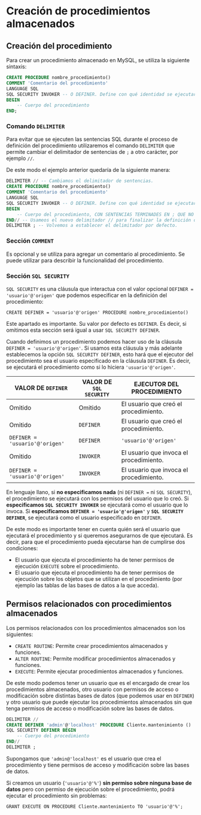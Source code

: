 # Creación de procedimientos almacenados

## Creación del procedimiento

Para crear un procedimiento almacenado en MySQL, se utiliza la siguiente sintaxis:

```sql
CREATE PROCEDURE nombre_procedimiento()
COMMENT 'Comentario del procedimiento'
LANGUAGE SQL
SQL SECURITY INVOKER -- O DEFINER. Define con qué identidad se ejecutará el procedimiento, lo explicaremos más adelante.
BEGIN
    -- Cuerpo del procedimiento
END;
```

### Comando `DELIMITER`

Para evitar que se ejecuten las sentencias SQL durante el proceso de definición del procedimiento utilizaremos el comando `DELIMITER` que permite cambiar el delimitador de sentencias de `;` a otro carácter, por ejemplo `//`.

De este modo el ejemplo anterior quedaría de la siguiente manera:

```sql
DELIMITER // -- Cambiamos el delimitador de sentencias.
CREATE PROCEDURE nombre_procedimiento()
COMMENT 'Comentario del procedimiento'
LANGUAGE SQL
SQL SECURITY INVOKER -- O DEFINER. Define con qué identidad se ejecutará el procedimiento, lo explicaremos más adelante.
BEGIN
    -- Cuerpo del procedimiento, CON SENTENCIAS TERMINADES EN ; QUE NO SE EJECUTARÁN.
END// -- Usameos el nuevo delimitador // para finalizar la definición del procedimiento.
DELIMITER ; -- Volvemos a establecer el delimitador por defecto.
```

### Sección `COMMENT`

Es opcional y se utiliza para agregar un comentario al procedimiento. Se puede utilizar para describir la funcionalidad del procedimiento.

### Sección `SQL SECURITY`

`SQL SECURITY` es una cláusula que interactua con el valor opcional `DEFINER = 'usuario'@'origen'` que podemos especificar en la definición del procedimiento:

`CREATE DEFINER = 'usuario'@'origen' PROCEDURE nombre_procedimiento()`

Este apartado es importante. Su valor por defecto es `DEFINER`. Es decir, si omitimos esta sección será igual a usar `SQL SECURITY DEFINER`.

Cuando definimos un procedimiento podemos hacer uso de la cláusula `DEFINER = 'usuario'@'origen'`. Si usamos esta cláusula y más adelante establecemos la opción `SQL SECURITY DEFINER`, esto hará que el ejecutor del procedimiento sea el usuario especificado en la cláusula `DEFINER`. Es decir, se ejecutará el procedimiento como si lo hiciera `'usuario'@'origen'`.

| VALOR DE `DEFINER` | VALOR DE `SQL SECURITY` | EJECUTOR DEL PROCEDIMIENTO            |
|--------------------|-------------------------|---------------------------------------|
| Omitido            | Omitido                 | El usuario que creó el procedimiento. |
| Omitido            | `DEFINER`               | El usuario que creó el procedimiento. |
| `DEFINER = 'usuario'@'origen'` | `DEFINER` | `'usuario'@'origen'` |
| Omitido            | `INVOKER`               | El usuario que invoca el procedimiento. |
| `DEFINER = 'usuario'@'origen'` | `INVOKER` | El usuario que invoca el procedimiento. |

En lenguaje llano, si **no especificamos nada** (ni `DEFINER =` ni `SQL SECURITY`), el procedimiento se ejecutará con los permisos del usuario que lo creó. Si **especificamos `SQL SECURITY INVOKER`** se ejecutará como el usuario que lo invoca. Si **especificamos `DEFINER = 'usuario'@'origen'`** y **`SQL SECURITY DEFINER`**, se ejecutará como el usuario especificado en `DEFINER`.

De este modo es importante tener en cuenta quién será el usuario que ejecutará el procedimiento y si queremos asegurarnos de que ejecutará. Es decir, para que el procedimiento pueda ejecutarse han de cumplirse dos condiciones:

* El usuario que ejecuta el procedimiento ha de tener permisos de ejecución `EXECUTE` sobre el procedimiento.
* El usuario que ejecuta el procedimiento ha de tener permisos de ejecución sobre los objetos que se utilizan en el procedimiento (por ejemplo las tablas de las bases de datos a la que acceda).

## Permisos relacionados con procedimientos almacenados

Los permisos relacionados con los procedimientos almacenados son los siguientes:

* `CREATE ROUTINE`: Permite crear procedimientos almacenados y funciones.
* `ALTER ROUTINE`: Permite modificar procedimientos almacenados y funciones.
* `EXECUTE`: Permite ejecutar procedimientos almacenados y funciones.

De este modo podemos tener un usuario que es el encargado de crear los procedimientos almacenados, otro usuario con permisos de acceso o modificación sobre distintas bases de datos (que podemos usar en `DEFINER`) y otro usuario que puede ejecutar los procedimientos almacenados sin que tenga permisos de acceso o modificación sobre las bases de datos.

```sql
DELIMITER //
CREATE DEFINER 'admin'@'localhost' PROCEDURE Cliente.mantenimiento ()
SQL SECURITY DEFINER BEGIN
    -- Cuerpo del procedimiento
END//
DELIMITER ;
```

Supongamos que `'admin@'localhost'` es el usuario que crea el procedimiento y tiene permisos de acceso y modificación sobre las bases de datos.

Si creamos un usuario (`'usuario'@'%'`) **sin permiso sobre ninguna base de datos** pero con permiso de ejecución sobre el procedimiento, podrá ejecutar el procedimiento sin problemas:

`GRANT EXECUTE ON PROCEDURE Cliente.mantenimiento TO 'usuario'@'%';`
